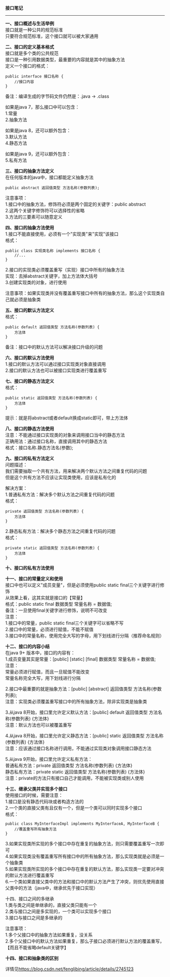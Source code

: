 **接口笔记**  

----------


**一、接口概述与生活举例**  
接口就是一种公共的规范标准  
只要符合规范标准，这个接口就可以被大家通用  

**二、接口的定义基本格式**  
接口就是多个类的公共规范  
接口是一种引用数据类型，最重要的内容就是其中的抽象方法  
定义一个接口的格式：  

    public interface 接口名称 {
        //接口内容
    }

备注：编译生成的字节码文件仍然是：.java -> .class  

如果是java 7，那么接口中可以包含：  
1.常量  
2.抽象方法  

如果是java 8，还可以额外包含：  
3.默认方法  
4.静态方法  

如果是java 9，还可以额外包含：  
5.私有方法  

**三、接口的抽象方法定义**  
在任何版本的java中，接口都能定义抽象方法  

    public abstract 返回值类型 方法名称(参数列表);  

注意事项：  
1.接口中的抽象方法，修饰符必须是两个固定的关键字：public abstract  
2.这两个关键字修饰符可以选择性的省略  
3.方法的三要素可以随意定义  

**四、接口的抽象方法使用**  
1.接口不能直接使用，必须有一个"实现类"来"实现"该接口  
格式：  

    public class 实现类名称 implements 接口名称 {
        //...
    }

2.接口的实现类必须覆盖重写（实现）接口中所有的抽象方法  
实现：去掉abstract关键字，加上方法体大括号  
3.创建实现类的对象，进行使用  

注意事项：如果实现类并没有覆盖重写接口中所有的抽象方法，那么这个实现类自己就必须是抽象类  

**五、接口的默认方法定义**  
格式：  

    public default 返回值类型 方法名称(参数列表) {
        方法体
    }

备注：接口中的默认方法可以解决接口升级的问题  

**六、接口的默认方法使用**  
1.接口的默认方法可以通过接口实现类对象直接调用  
2.接口的默认方法也可以被接口实现类进行覆盖重写  

**七、接口的静态方法定义**  
格式：  

    public static 返回值类型 方法名称(参数列表) {
        方法体
    }

提示：就是将abstract或者default换成static即可，带上方法体  

**八、接口的静态方法使用**  
注意：不能通过接口实现类的对象来调用接口当中的静态方法  
正确用法：通过接口名称，直接调用其中的静态方法  
格式：接口名称.静态方法名(参数);  

**九、接口的私有方法定义**  
问题描述：  
我们需要抽取一个共有方法，用来解决两个默认方法之间重复代码的问题  
但是这个共有方法不应该让实现类使用，应该是私有化的  

解决方案：  
1.普通私有方法：解决多个默认方法之间重复代码的问题  
格式：  

    private 返回值类型 方法名称(参数列表) {
        方法体
    }

2.静态私有方法：解决多个静态方法之间重复代码的问题  
格式：  

    private static 返回值类型 方法名称(参数列表) {
        方法体
    }

**十、接口的私有方法使用**  

**十一、接口的常量定义和使用**  
接口中也可以定义"成员变量"，但是必须使用public static final三个关键字进行修饰  
从效果上看，这其实就是接口的【常量】  
格式：public static final 数据类型 常量名称 = 数据值;  
备注：一旦使用final关键字进行修饰，说明不可改变  
注意：  
1.接口中的常量，public static final三个关键字可以省略不写  
2.接口中的常量，必须进行赋值，不能不赋值  
3.接口中的常量名称，使用完全大写的字母，用下划线进行分隔（推荐命名规则）  

**十二、接口的内容小结**  
在java 9+ 版本中，接口的内容有：  
1.成员变量其实是常量：[public] [static] [final] 数据类型 常量名称 = 数据值;  
注意：  
常量必须进行赋值，而且一旦赋值不能改变  
常量名称完全大写，用下划线进行分隔  

2.接口中最重要的就是抽象方法：[public] [abstract] 返回值类型 方法名称(参数列表);  
注意：实现类必须覆盖重写接口中的所有抽象方法，除非实现类是抽象类  

3.从java 8开始，接口里允许定义默认方法：[public] default 返回值类型 方法名称(参数列表) {方法体}  
注意：默认方法也可以被覆盖重写  

4.从java 8开始，接口里允许定义静态方法：[public] static 返回值类型 方法名称(参数列表) {方法体}  
注意：应该通过接口名称进行调用，不能通过实现类对象调用接口静态方法  

5.从java 9开始，接口里允许定义私有方法：  
普通私有方法：private 返回值类型 方法名称(参数列表) {方法体}  
静态私有方法：private static 返回值类型 方法名称(参数列表) {方法体}  
注意：private的方法只有接口自己才能调用，不能被实现类或别人使用  

**十三、继承父类并实现多个接口**  
使用接口的时候，需要注意：  
1.接口是没有静态代码块或者构造方法的  
2.一个类的直接父类有且仅有一个，但是一个类可以同时实现多个接口  
格式：  

    public class MyInterfaceImpl implements MyInterfaceA, MyInterfaceB {
        //覆盖重写所有抽象方法
    }

3.如果实现类所实现的多个接口中存在重复的抽象方法，则只需要覆盖重写一次即可  
4.如果实现类没有覆盖重写所有接口中的所有抽象方法，那么实现类就是必须是一个抽象类  
5.如果实现类所实现的多个接口中存在重复的默认方法，那么实现类一定要对冲突的默认方法进行覆盖重写  
6.一个类如果直接父类中的方法和接口中的默认方法产生了冲突，则优先使用直接父类中的方法（java中，继承优先于接口实现）  

十四、接口之间的多继承  
1.类与类之间是单继承的，直接父类只能有一个  
2.类与接口之间是多实现的，一个类可以实现多个接口  
3.接口与接口之间是多继承的  

注意事项：  
1.多个父接口中的抽象方法如果重复，没关系  
2.多个父接口中的默认方法如果重复，那么子接口必须进行默认方法的覆盖重写，【而且不能省略default关键字】  

**十四、接口和抽象类的区别**

详情见<https://blog.csdn.net/fenglibing/article/details/2745123>